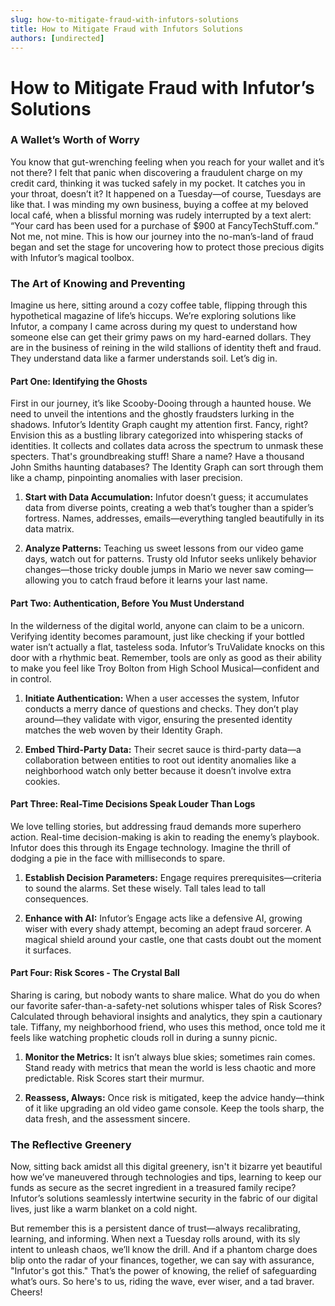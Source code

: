 ```yaml
---
slug: how-to-mitigate-fraud-with-infutors-solutions
title: How to Mitigate Fraud with Infutors Solutions
authors: [undirected]
---
```



# How to Mitigate Fraud with Infutor’s Solutions

### A Wallet’s Worth of Worry

You know that gut-wrenching feeling when you reach for your wallet and it’s not there? I felt that panic when discovering a fraudulent charge on my credit card, thinking it was tucked safely in my pocket. It catches you in your throat, doesn’t it? It happened on a Tuesday—of course, Tuesdays are like that. I was minding my own business, buying a coffee at my beloved local café, when a blissful morning was rudely interrupted by a text alert: “Your card has been used for a purchase of $900 at FancyTechStuff.com.” Not me, not mine. This is how our journey into the no-man’s-land of fraud began and set the stage for uncovering how to protect those precious digits with Infutor’s magical toolbox.

### The Art of Knowing and Preventing

Imagine us here, sitting around a cozy coffee table, flipping through this hypothetical magazine of life’s hiccups. We’re exploring solutions like Infutor, a company I came across during my quest to understand how someone else can get their grimy paws on my hard-earned dollars. They are in the business of reining in the wild stallions of identity theft and fraud. They understand data like a farmer understands soil. Let’s dig in.

#### Part One: Identifying the Ghosts

First in our journey, it’s like Scooby-Dooing through a haunted house. We need to unveil the intentions and the ghostly fraudsters lurking in the shadows. Infutor’s Identity Graph caught my attention first. Fancy, right? Envision this as a bustling library categorized into whispering stacks of identities. It collects and collates data across the spectrum to unmask these specters. That's groundbreaking stuff! Share a name? Have a thousand John Smiths haunting databases? The Identity Graph can sort through them like a champ, pinpointing anomalies with laser precision.

1. **Start with Data Accumulation:** Infutor doesn’t guess; it accumulates data from diverse points, creating a web that’s tougher than a spider’s fortress. Names, addresses, emails—everything tangled beautifully in its data matrix.

2. **Analyze Patterns:** Teaching us sweet lessons from our video game days, watch out for patterns. Trusty old Infutor seeks unlikely behavior changes—those tricky double jumps in Mario we never saw coming—allowing you to catch fraud before it learns your last name.

#### Part Two: Authentication, Before You Must Understand

In the wilderness of the digital world, anyone can claim to be a unicorn. Verifying identity becomes paramount, just like checking if your bottled water isn’t actually a flat, tasteless soda. Infutor’s TruValidate knocks on this door with a rhythmic beat. Remember, tools are only as good as their ability to make you feel like Troy Bolton from High School Musical—confident and in control.

1. **Initiate Authentication:** When a user accesses the system, Infutor conducts a merry dance of questions and checks. They don’t play around—they validate with vigor, ensuring the presented identity matches the web woven by their Identity Graph.

2. **Embed Third-Party Data:** Their secret sauce is third-party data—a collaboration between entities to root out identity anomalies like a neighborhood watch only better because it doesn’t involve extra cookies.

#### Part Three: Real-Time Decisions Speak Louder Than Logs

We love telling stories, but addressing fraud demands more superhero action. Real-time decision-making is akin to reading the enemy’s playbook. Infutor does this through its Engage technology. Imagine the thrill of dodging a pie in the face with milliseconds to spare.

1. **Establish Decision Parameters:** Engage requires prerequisites—criteria to sound the alarms. Set these wisely. Tall tales lead to tall consequences.

2. **Enhance with AI:** Infutor’s Engage acts like a defensive AI, growing wiser with every shady attempt, becoming an adept fraud sorcerer. A magical shield around your castle, one that casts doubt out the moment it surfaces.

#### Part Four: Risk Scores - The Crystal Ball

Sharing is caring, but nobody wants to share malice. What do you do when our favorite safer-than-a-safety-net solutions whisper tales of Risk Scores? Calculated through behavioral insights and analytics, they spin a cautionary tale. Tiffany, my neighborhood friend, who uses this method, once told me it feels like watching prophetic clouds roll in during a sunny picnic.

1. **Monitor the Metrics:** It isn’t always blue skies; sometimes rain comes. Stand ready with metrics that mean the world is less chaotic and more predictable. Risk Scores start their murmur.

2. **Reassess, Always:** Once risk is mitigated, keep the advice handy—think of it like upgrading an old video game console. Keep the tools sharp, the data fresh, and the assessment sincere.

### The Reflective Greenery

Now, sitting back amidst all this digital greenery, isn't it bizarre yet beautiful how we’ve maneuvered through technologies and tips, learning to keep our funds as secure as the secret ingredient in a treasured family recipe? Infutor’s solutions seamlessly intertwine security in the fabric of our digital lives, just like a warm blanket on a cold night.

But remember this is a persistent dance of trust—always recalibrating, learning, and informing. When next a Tuesday rolls around, with its sly intent to unleash chaos, we’ll know the drill. And if a phantom charge does blip onto the radar of your finances, together, we can say with assurance, "Infutor's got this." That’s the power of knowing, the relief of safeguarding what’s ours. So here's to us, riding the wave, ever wiser, and a tad braver. Cheers!